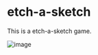 # etch-a-sketch

This is a etch-a-sketch game.

![image](https://user-images.githubusercontent.com/85759550/148109947-10836584-a888-4f47-b863-ef8f5762389d.png)
